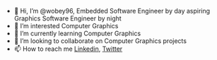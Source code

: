 - 👋 Hi, I’m @wobey96, Embedded Software Engineer by day aspiring Graphics Software Engineer by night
- 👀 I’m interested Computer Graphics
- 🌱 I’m currently learning Computer Graphics 
- 💞️ I’m looking to collaborate on Computer Graphics projects
- 📫 How to reach me [Linkedin](https://www.linkedin.com/in/wallace-obey-393672b0), [Twitter](https://twitter.com/WallaceObey)

<!---
wobey96/wobey96 is a ✨ special ✨ repository because its `README.md` (this file) appears on your GitHub profile.
You can click the Preview link to take a look at your changes.
--->
